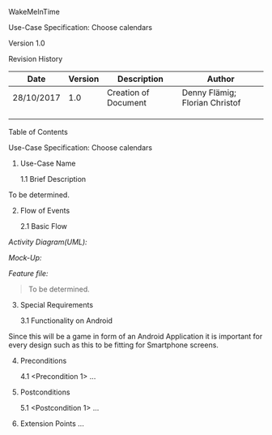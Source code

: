 WakeMeInTime

Use-Case Specification: Choose calendars

Version 1.0

Revision History

| **Date**   | **Version** | **Description**      | **Author**                     |
|------------|-------------|----------------------|--------------------------------|
| 28/10/2017 | 1.0         | Creation of Document | Denny Flämig; Florian Christof |
|            |             |                      |                                |
|            |             |                      |                                |
|            |             |                      |                                |

Table of Contents

  
Use-Case Specification: Choose calendars

1.  Use-Case Name

    1.1  Brief Description

To be determined.

2.  Flow of Events

    2.1  Basic Flow

*Activity Diagram(UML):*

*Mock-Up:*

*Feature file:*

>   To be determined.

3.  Special Requirements

    3.1  Functionality on Android

Since this will be a game in form of an Android Application it is important
for every design such as this to be fitting for Smartphone screens.

4.  Preconditions

    4.1  \<Precondition 1\>
...

5.  Postconditions

    5.1  \<Postcondition 1\>
    ...

6.  Extension Points
...
